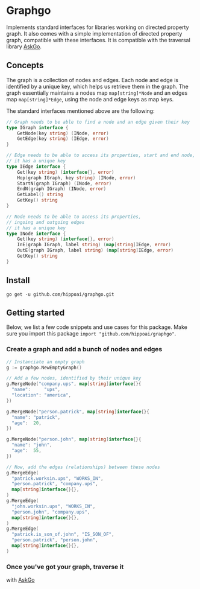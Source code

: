 # Graphgo

Implements standard interfaces for libraries working on directed property graph. It also comes with a simple implementation of directed property graph, compatible with these interfaces. It is compatible with the traversal library [AskGo](https://github.com/hippoai/askgo.git).

## Concepts

The graph is a collection of nodes and edges. Each node and edge is identified by a unique key, which helps us retrieve them in the graph. The graph essentially maintains a nodes map `map[string]*Node` and an edges map `map[string]*Edge`, using the node and edge keys as map keys.

The standard interfaces mentioned above are the following:

```go
// Graph needs to be able to find a node and an edge given their key
type IGraph interface {
	GetNode(key string) (INode, error)
	GetEdge(key string) (IEdge, error)
}

// Edge needs to be able to access its properties, start and end node, and label
// it has a unique key
type IEdge interface {
	Get(key string) (interface{}, error)
	Hop(graph IGraph, key string) (INode, error)
	StartN(graph IGraph) (INode, error)
	EndN(graph IGraph) (INode, error)
	GetLabel() string
	GetKey() string
}

// Node needs to be able to access its properties,
// ingoing and outgoing edges
// it has a unique key
type INode interface {
	Get(key string) (interface{}, error)
	InE(graph IGraph, label string) (map[string]IEdge, error)
	OutE(graph IGraph, label string) (map[string]IEdge, error)
	GetKey() string
}
```

## Install

`go get -u github.com/hippoai/graphgo.git`

## Getting started

Below, we list a few code snippets and use cases for this package. Make sure you import this package `import "github.com/hippoai/graphgo"`.

### Create a graph and add a bunch of nodes and edges

```go
// Instanciate an empty graph
g := graphgo.NewEmptyGraph()

// Add a few nodes, identified by their unique key
g.MergeNode("company.ups", map[string]interface{}{
  "name":     "ups",
  "location": "america",
})

g.MergeNode("person.patrick", map[string]interface{}{
  "name": "patrick",
  "age":  20,
})

g.MergeNode("person.john", map[string]interface{}{
  "name": "john",
  "age":  55,
})

// Now, add the edges (relationships) between these nodes
g.MergeEdge(
  "patrick.worksin.ups", "WORKS_IN",
  "person.patrick", "company.ups",
  map[string]interface{}{},
)
g.MergeEdge(
  "john.worksin.ups", "WORKS_IN",
  "person.john", "company.ups",
  map[string]interface{}{},
)
g.MergeEdge(
  "patrick.is_son_of.john", "IS_SON_OF",
  "person.patrick", "person.john",
  map[string]interface{}{},
)
```

### Once you've got your graph, traverse it
with [AskGo](https://github.com/hippoai/askgo.git)
